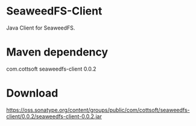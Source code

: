 # SeaweedFS-Client
Java Client for SeaweedFS.

# Maven dependency
<dependency>
  <groupId>com.cottsoft</groupId>
  <artifactId>seaweedfs-client</artifactId>
  <version>0.0.2</version>
</dependency>

# Download
https://oss.sonatype.org/content/groups/public/com/cottsoft/seaweedfs-client/0.0.2/seaweedfs-client-0.0.2.jar